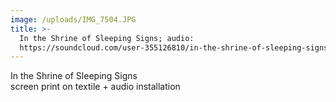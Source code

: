 ```yaml
---
image: /uploads/IMG_7504.JPG
title: >-
  In the Shrine of Sleeping Signs; audio:
  https://soundcloud.com/user-355126810/in-the-shrine-of-sleeping-signs
---
```


In the Shrine of Sleeping Signs\
screen print on textile + audio installation
